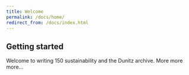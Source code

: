 ```yaml
---
title: Welcome
permalink: /docs/home/
redirect_from: /docs/index.html
---
```


## Getting started

Welcome to writing 150 sustainability and the Dunitz archive. More more more...
